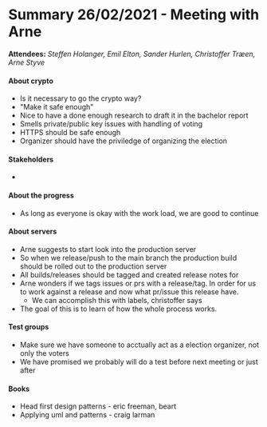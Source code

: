 # Summary 26/02/2021 - Meeting with Arne

**Attendees:** *Steffen Holanger, Emil Elton, Sander Hurlen, Christoffer Træen, Arne Styve*

#### About crypto

- Is it necessary to go the crypto way?
- "Make it safe enough"
- Nice to have a done enough research to draft it in the bachelor report
- Smells private/public key issues with handling of voting
- HTTPS should be safe enough
- Organizer should have the priviledge of organizing the election



#### Stakeholders

- 



#### About the progress

- As long as everyone is okay with the work load, we are good to continue



#### About servers

- Arne suggests to start look into the production server
- So when we release/push to the main branch the production build should be rolled out to the production server
- All builds/releases should be tagged and created release notes for
- Arne wonders if we tags issues or prs with a release/tag. In order for us to work against a release and now what pr/issue this release have. 
  - We can accomplish this with labels, christoffer says
- The goal of this is to learn of how the whole process works.



#### Test groups

- Make sure we have someone to acctually act as a election organizer, not only the voters
- We have promised we probably will do a test before next meeting or just after



#### Books

- Head first design patterns - eric freeman, beart 
- Applying uml and patterns - craig larman